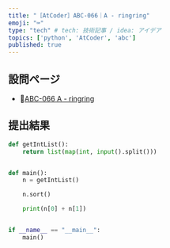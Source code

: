 ```yaml
---
title: "［AtCoder］ABC-066｜A - ringring"
emoji: "⌨️"
type: "tech" # tech: 技術記事 / idea: アイデア
topics: ['python', 'AtCoder', 'abc']
published: true
---
```


## 設問ページ

- 🔗[ABC-066 A - ringring](https://atcoder.jp/contests/abc066/tasks/abc066_a)

## 提出結果

```python
def getIntList():
    return list(map(int, input().split()))


def main():
    n = getIntList()

    n.sort()

    print(n[0] + n[1])


if __name__ == "__main__":
    main()
```
